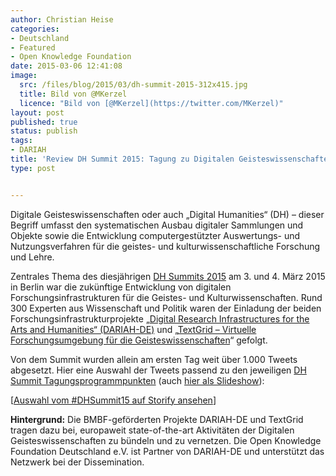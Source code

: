```yaml
---
author: Christian Heise
categories:
- Deutschland
- Featured
- Open Knowledge Foundation
date: 2015-03-06 12:41:08
image:
  src: /files/blog/2015/03/dh-summit-2015-312x415.jpg
  title: Bild von @MKerzel
  licence: "Bild von [@MKerzel](https://twitter.com/MKerzel)"
layout: post
published: true
status: publish
tags:
- DARIAH
title: 'Review DH Summit 2015: Tagung zu Digitalen Geisteswissenschaften (DH)'
type: post


---
```

Digitale Geisteswissenschaften oder auch „Digital Humanities“ (DH) – dieser Begriff umfasst den systematischen Ausbau digitaler Sammlungen und Objekte sowie die Entwicklung computergestützter Auswertungs- und Nutzungsverfahren für die geistes- und kulturwissenschaftliche Forschung und Lehre.

Zentrales Thema des diesjährigen [DH Summits 2015](https://de.dariah.eu/dhsummit2015) am 3. und 4. März 2015 in Berlin war die zukünftige Entwicklung von digitalen Forschungsinfrastrukturen für die Geistes- und Kulturwissenschaften. Rund 300 Experten aus Wissenschaft und Politik waren der Einladung der beiden Forschungsinfrastrukturprojekte „[Digital Research Infrastructures for the Arts and Humanities“ (DARIAH-DE)](http://de.dariah.eu) und „[TextGrid – Virtuelle Forschungsumgebung für die Geisteswissenschaften](http://textgrid.de)“ gefolgt.

Von dem Summit wurden allein am ersten Tag weit über 1.000 Tweets abgesetzt. Hier eine Auswahl der Tweets passend zu den jeweiligen [DH Summit Tagungsprogrammpunkten](https://de.dariah.eu/dhsummit2015/tagungsprogramm) (auch [hier als Slideshow](https://storify.com/christianheise/dhsummit15)):

  
[[Auswahl vom #DHSummit15 auf Storify ansehen](//storify.com/christianheise/dhsummit15)]

**Hintergrund:** Die BMBF-geförderten Projekte DARIAH-DE und TextGrid tragen dazu bei, europaweit state-of-the-art Aktivitäten der Digitalen Geisteswissenschaften zu bündeln und zu vernetzen. Die Open Knowledge Foundation Deutschland e.V. ist Partner von DARIAH-DE und unterstützt das Netzwerk bei der Dissemination.
